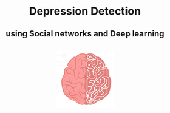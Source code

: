 <div align="center">
 <h1 align="center"> Depression Detection</h1>
 <h2 align="center"> using Social networks and Deep learning</h2>
<br />
 <img src="Screenshots/brain.png" alt="Logo-brain" width="150" height="150">
  
</div>
